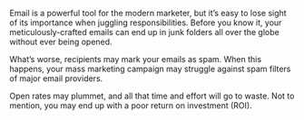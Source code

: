 Email is a powerful tool for the modern marketer, but it’s easy to lose sight of its importance when juggling responsibilities. Before you know it, your meticulously-crafted emails can end up in junk folders all over the globe without ever being opened.

What’s worse, recipients may mark your emails as spam. When this happens, your mass marketing campaign may struggle against spam filters of major email providers.

Open rates may plummet, and all that time and effort will go to waste. Not to mention, you may end up with a poor return on investment (ROI).
